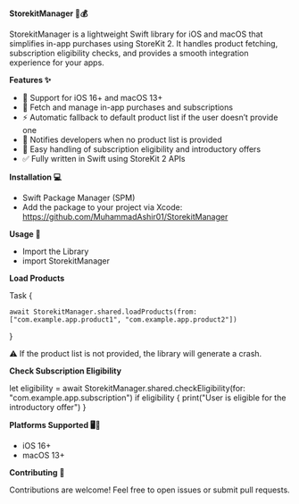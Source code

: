 **StorekitManager 🍏💰**

StorekitManager is a lightweight Swift library for iOS and macOS that simplifies in-app purchases using StoreKit 2. It handles product fetching, subscription eligibility checks, and provides a smooth integration experience for your apps.

**Features ✨**
- 🎯 Support for iOS 16+ and macOS 13+
- 🛒 Fetch and manage in-app purchases and subscriptions
- ⚡ Automatic fallback to default product list if the user doesn’t provide one
- 🔔 Notifies developers when no product list is provided
- 🔐 Easy handling of subscription eligibility and introductory offers
- ✅ Fully written in Swift using StoreKit 2 APIs

**Installation 💻**
- Swift Package Manager (SPM)
- Add the package to your project via Xcode:
  https://github.com/MuhammadAshir01/StorekitManager
  
**Usage 📲**
- Import the Library
- import StorekitManager

**Load Products**

Task {

    await StorekitManager.shared.loadProducts(from: ["com.example.app.product1", "com.example.app.product2"])
}

⚠️ If the product list is not provided, the library will generate a crash.

**Check Subscription Eligibility**

let eligibility = await StorekitManager.shared.checkEligibility(for: "com.example.app.subscription")
if eligibility {
    print("User is eligible for the introductory offer")
}

**Platforms Supported 🖥️📱**
- iOS 16+
- macOS 13+
  
**Contributing 🤝**

Contributions are welcome! Feel free to open issues or submit pull requests.
